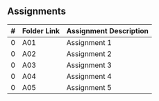 ##  Assignments

|   #   | Folder Link | Assignment Description |
| :---: | ----------- | ---------------------- |
|   0   | A01      | Assignment 1        |
|   0   | A02     | Assignment 2         |
|   0   | A03      | Assignment 3          |
|   0   | A04      | Assignment 4          |
|   0   | A05      | Assignment 5          |
